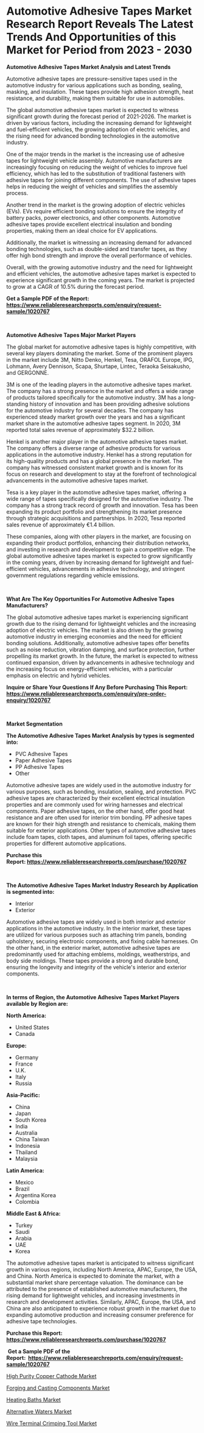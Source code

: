 <p><h1>Automotive Adhesive Tapes Market Research Report Reveals The Latest Trends And Opportunities of this Market for Period from 2023 - 2030</h1></p><p><strong>Automotive Adhesive Tapes Market Analysis and Latest Trends</strong></p>
<p><p>Automotive adhesive tapes are pressure-sensitive tapes used in the automotive industry for various applications such as bonding, sealing, masking, and insulation. These tapes provide high adhesion strength, heat resistance, and durability, making them suitable for use in automobiles.</p><p>The global automotive adhesive tapes market is expected to witness significant growth during the forecast period of 2021-2026. The market is driven by various factors, including the increasing demand for lightweight and fuel-efficient vehicles, the growing adoption of electric vehicles, and the rising need for advanced bonding technologies in the automotive industry.</p><p>One of the major trends in the market is the increasing use of adhesive tapes for lightweight vehicle assembly. Automotive manufacturers are increasingly focusing on reducing the weight of vehicles to improve fuel efficiency, which has led to the substitution of traditional fasteners with adhesive tapes for joining different components. The use of adhesive tapes helps in reducing the weight of vehicles and simplifies the assembly process.</p><p>Another trend in the market is the growing adoption of electric vehicles (EVs). EVs require efficient bonding solutions to ensure the integrity of battery packs, power electronics, and other components. Automotive adhesive tapes provide excellent electrical insulation and bonding properties, making them an ideal choice for EV applications.</p><p>Additionally, the market is witnessing an increasing demand for advanced bonding technologies, such as double-sided and transfer tapes, as they offer high bond strength and improve the overall performance of vehicles.</p><p>Overall, with the growing automotive industry and the need for lightweight and efficient vehicles, the automotive adhesive tapes market is expected to experience significant growth in the coming years. The market is projected to grow at a CAGR of 10.5% during the forecast period.</p></p>
<p><strong>Get a Sample PDF of the Report:&nbsp; <a href="https://www.reliableresearchreports.com/enquiry/request-sample/1020767">https://www.reliableresearchreports.com/enquiry/request-sample/1020767</a></strong></p>
<p>&nbsp;</p>
<p><strong>Automotive Adhesive Tapes Major Market Players</strong></p>
<p><p>The global market for automotive adhesive tapes is highly competitive, with several key players dominating the market. Some of the prominent players in the market include 3M, Nitto Denko, Henkel, Tesa, ORAFOL Europe, IPG, Lohmann, Avery Dennison, Scapa, Shurtape, Lintec, Teraoka Seisakusho, and GERGONNE.</p><p>3M is one of the leading players in the automotive adhesive tapes market. The company has a strong presence in the market and offers a wide range of products tailored specifically for the automotive industry. 3M has a long-standing history of innovation and has been providing adhesive solutions for the automotive industry for several decades. The company has experienced steady market growth over the years and has a significant market share in the automotive adhesive tapes segment. In 2020, 3M reported total sales revenue of approximately $32.2 billion.</p><p>Henkel is another major player in the automotive adhesive tapes market. The company offers a diverse range of adhesive products for various applications in the automotive industry. Henkel has a strong reputation for its high-quality products and has a global presence in the market. The company has witnessed consistent market growth and is known for its focus on research and development to stay at the forefront of technological advancements in the automotive adhesive tapes market.</p><p>Tesa is a key player in the automotive adhesive tapes market, offering a wide range of tapes specifically designed for the automotive industry. The company has a strong track record of growth and innovation. Tesa has been expanding its product portfolio and strengthening its market presence through strategic acquisitions and partnerships. In 2020, Tesa reported sales revenue of approximately €1.4 billion.</p><p>These companies, along with other players in the market, are focusing on expanding their product portfolios, enhancing their distribution networks, and investing in research and development to gain a competitive edge. The global automotive adhesive tapes market is expected to grow significantly in the coming years, driven by increasing demand for lightweight and fuel-efficient vehicles, advancements in adhesive technology, and stringent government regulations regarding vehicle emissions.</p></p>
<p>&nbsp;</p>
<p><strong>What Are The Key Opportunities For Automotive Adhesive Tapes Manufacturers?</strong></p>
<p><p>The global automotive adhesive tapes market is experiencing significant growth due to the rising demand for lightweight vehicles and the increasing adoption of electric vehicles. The market is also driven by the growing automotive industry in emerging economies and the need for efficient bonding solutions. Additionally, automotive adhesive tapes offer benefits such as noise reduction, vibration damping, and surface protection, further propelling its market growth. In the future, the market is expected to witness continued expansion, driven by advancements in adhesive technology and the increasing focus on energy-efficient vehicles, with a particular emphasis on electric and hybrid vehicles.</p></p>
<p><strong>Inquire or Share Your Questions If Any Before Purchasing This Report: <a href="https://www.reliableresearchreports.com/enquiry/pre-order-enquiry/1020767">https://www.reliableresearchreports.com/enquiry/pre-order-enquiry/1020767</a></strong></p>
<p>&nbsp;</p>
<p><strong>Market Segmentation</strong></p>
<p><strong>The Automotive Adhesive Tapes Market Analysis by types is segmented into:</strong></p>
<p><ul><li>PVC Adhesive Tapes</li><li>Paper Adhesive Tapes</li><li>PP Adhesive Tapes</li><li>Other</li></ul></p>
<p><p>Automotive adhesive tapes are widely used in the automotive industry for various purposes, such as bonding, insulation, sealing, and protection. PVC adhesive tapes are characterized by their excellent electrical insulation properties and are commonly used for wiring harnesses and electrical components. Paper adhesive tapes, on the other hand, offer good heat resistance and are often used for interior trim bonding. PP adhesive tapes are known for their high strength and resistance to chemicals, making them suitable for exterior applications. Other types of automotive adhesive tapes include foam tapes, cloth tapes, and aluminum foil tapes, offering specific properties for different automotive applications.</p></p>
<p><strong>Purchase this Report:&nbsp;<a href="https://www.reliableresearchreports.com/purchase/1020767">https://www.reliableresearchreports.com/purchase/1020767</a></strong></p>
<p>&nbsp;</p>
<p><strong>The Automotive Adhesive Tapes Market Industry Research by Application is segmented into:</strong></p>
<p><ul><li>Interior</li><li>Exterior</li></ul></p>
<p><p>Automotive adhesive tapes are widely used in both interior and exterior applications in the automotive industry. In the interior market, these tapes are utilized for various purposes such as attaching trim panels, bonding upholstery, securing electronic components, and fixing cable harnesses. On the other hand, in the exterior market, automotive adhesive tapes are predominantly used for attaching emblems, moldings, weatherstrips, and body side moldings. These tapes provide a strong and durable bond, ensuring the longevity and integrity of the vehicle's interior and exterior components.</p></p>
<p>&nbsp;</p>
<p><strong>In terms of Region, the Automotive Adhesive Tapes Market Players available by Region are:</strong></p>
<p>
    <p> <strong> North America: </strong>
        <ul>
            <li>United States</li>
            <li>Canada</li>
        </ul>
        </p> 
    <p> <strong> Europe: </strong>
        <ul>
            <li>Germany</li>
            <li>France</li>
            <li>U.K.</li>
            <li>Italy</li>
            <li>Russia</li>
        </ul>
        </p> 
    <p> <strong> Asia-Pacific: </strong>
        <ul>
            <li>China</li>
            <li>Japan</li>
            <li>South Korea</li>
            <li>India</li>
            <li>Australia</li>
            <li>China Taiwan</li>
            <li>Indonesia</li>
            <li>Thailand</li>
            <li>Malaysia</li>
        </ul>
        </p> 
    <p> <strong> Latin America: </strong>
        <ul>
            <li>Mexico</li>
            <li>Brazil</li>
            <li>Argentina Korea</li>
            <li>Colombia</li>
        </ul>
        </p> 
    <p> <strong> Middle East & Africa: </strong>
        <ul>
            <li>Turkey</li>
            <li>Saudi</li>
            <li>Arabia</li>
            <li>UAE</li>
            <li>Korea</li>
        </ul>
    </p>
    </p>
<p><p>The automotive adhesive tapes market is anticipated to witness significant growth in various regions, including North America, APAC, Europe, the USA, and China. North America is expected to dominate the market, with a substantial market share percentage valuation. The dominance can be attributed to the presence of established automotive manufacturers, the rising demand for lightweight vehicles, and increasing investments in research and development activities. Similarly, APAC, Europe, the USA, and China are also anticipated to experience robust growth in the market due to expanding automotive production and increasing consumer preference for adhesive tape technologies.</p></p>
<p><strong>Purchase this Report: <a href="https://www.reliableresearchreports.com/purchase/1020767">https://www.reliableresearchreports.com/purchase/1020767</a></strong></p>
<p>&nbsp;<strong>Get a Sample PDF of the Report:&nbsp;&nbsp;<a href="https://www.reliableresearchreports.com/enquiry/request-sample/1020767">https://www.reliableresearchreports.com/enquiry/request-sample/1020767</a></strong></p>
<p><strong></strong></p>
<p><p><a href="https://www.linkedin.com/pulse/high-purity-copper-cathode-market-size-2023-2030-global-jibbe/">High Purity Copper Cathode Market</a></p><p><a href="https://www.linkedin.com/pulse/forging-casting-components-market-challenges-opportunities-growth-vocse/">Forging and Casting Components Market</a></p><p><a href="https://medium.com/@jeremybates83/heating-baths-market-the-key-to-successful-business-strategy-forecast-till-2030-5bbd254e9177">Heating Baths Market</a></p><p><a href="https://www.linkedin.com/pulse/alternative-waters-market-insights-players-forecast-till-2030-yxmee/">Alternative Waters Market</a></p><p><a href="https://medium.com/@jqgvpygpb56374/wire-terminal-crimping-tool-market-analysis-and-sze-forecasted-for-period-from-2023-to-2030-824084feac82">Wire Terminal Crimping Tool Market</a></p></p>